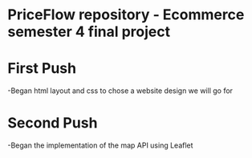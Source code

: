 # PriceFlow repository - Ecommerce semester 4 final project

# First Push
-Began html layout and css to chose a website design we will go for

# Second Push
-Began the implementation of the map API using Leaflet
